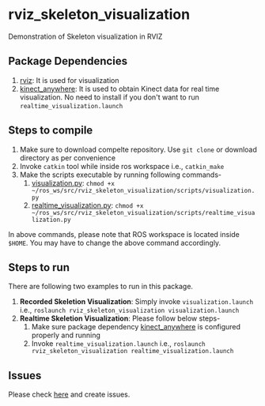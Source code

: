 # rviz_skeleton_visualization
Demonstration of Skeleton visualization in RVIZ

## Package Dependencies
1. [rviz](http://wiki.ros.org/rviz): It is used for visualization
1. [kinect_anywhere](https://github.com/ravijo/kinect_anywhere): It is used to obtain Kinect data for real time visualization. No need to install if you don't want to run `realtime_visualization.launch`

## Steps to compile
1. Make sure to download compelte repository. Use `git clone` or download directory as per convenience
1. Invoke `catkin` tool while inside ros workspace i.e., `catkin_make`
1. Make the scripts executable by running following commands-
     1. [visualization.py](scripts/visualization.py): `chmod +x ~/ros_ws/src/rviz_skeleton_visualization/scripts/visualization.py`
     1. [realtime_visualization.py](scripts/realtime_visualization.py): `chmod +x  ~/ros_ws/src/rviz_skeleton_visualization/scripts/realtime_visualization.py`

In above commands, please note that ROS workspace is located inside` $HOME`. You may have to change the above command accordingly.

## Steps to run
There are following two examples to run in this package.
1. **Recorded Skeletion Visualization**: Simply invoke `visualization.launch` i.e., `roslaunch rviz_skeleton_visualization visualization.launch`
1. **Realtime Skeletion Visualization**: Please follow below steps-
     1. Make sure package dependency [kinect_anywhere](https://github.com/ravijo/kinect_anywhere) is configured properly and running
     1. Invoke `realtime_visualization.launch` i.e., `roslaunch rviz_skeleton_visualization realtime_visualization.launch `

## Issues
Please check [here](https://github.com/ravijo/rviz_skeleton_visualization/issues) and create issues.
